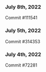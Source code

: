 ### July 8th, 2022

Commit #111541

### July 5th, 2022

Commit #314353


### July 4th, 2022

Commit #72281
